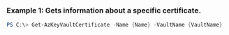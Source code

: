### Example 1: Gets information about a specific certificate.
```powershell
PS C:\> Get-AzKeyVaultCertificate -Name {Name} -VaultName {VaultName}
```


